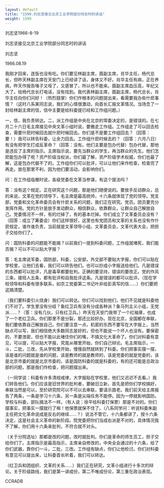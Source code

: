 ```yaml
---
layout: default
title: "1599.刘志坚接见北京工业学院部分同志时的讲话"
weight: 1599
---
```


刘志坚1966-8-19

刘志坚接见北京工业学院部分同志时的讲话

刘志坚

1966.08.19

我刚才回来，连饭也没有吃。你们要见林副主席，聂副主席，肖华主任，杨代总长，但昨天林副主席在天安门上已经讲了话，身体又不好。肖华主任有病，正在养病，昨天作报告嗓子又哑了，又感冒了，所以也不能来。聂副主席血压高，年纪又大了。给杨代总长打电话，没有找到。我代表林副主席，聂副主席，杨代总长，肖华主任向你们问好！（热烈鼓掌）你们作根本的问题提出来，看需要我办些什麽事情？（这时八系某同志说，我们的心情很激动，向首长汇报文革情况。当场念了一封给林副主席的信，信中主要是给科委提已经和工作组问题。）

一，信，我负责转达。二，派工作组是中央在北京的常委决定的，是错误的。在七月二十六日毛主席接见中央文革小组时说，要撤走工作组。工作组走了可以回去检查，需要什麽时候回去就什麽时候回去。你们是不是要工作组回去？（回答：要！）我可以转告科委，让余力回去。工作组什麽时候去的？（回答：六月八日）有没有把学生打成反革命？（回答：没有。他们主要是包办代替）包办代替，那他是违反了主席的指示。主席指示说，要先当群众的学生，再当群众的先生。他们怎麽能包办得了呢？资产阶级当权派，你们最了解，资产阶级学术权威，你们也最了解，这是包办代替不了的。工作组你们可以批评，可以让他们来作检查，检查完了再走。放在那里不利，因为他们要活动，会影响你们。

问：在工作组临撤时说，各级党委在文革当参谋，有这个提法吗？

答：没有这个规定。正在研究这个问题，那是他们随便说的。要放手反动群众，总的来说，文革在党的领导下，毛主席是最高统帅，十六条就体现了党的领导。党支部，党委和文化革命委员会有什麽关系的问题，我们正在研究。党员。团员要充分发挥作用。党的方针是放手发动群众，相信群众，依靠群众，让群众自己解放自己。党委情况不一样，有的烂掉了，有的基本烂掉。你们成立了文革委员会没有？（回答：成立了筹委会）你们这样很好，这里也有党团员和文革的关系也没有作什麽规定，谁作谁负责，当前就是文革领导小组，文革委员会，文革代表大会，把担子交给你们了。

问：国防科委的问题能不能揭？以前我们一提到科委问题，工作组就堵死，我们能否揭？可以不可以贴大字报？

答：毛主席说军委，国防部，科委，公安部，外交部不要贴大字报，你们可以贴在学校里，让他们去看，我们可以转告他们。也可以抄成小字报送给他们。凡是错误的东西都可以批评，凡是毒草都要批判。正确的要坚持，错误的要改正。党的作风三条，接班人五条，都有批评和自我批评这条。凡是错误的都可以批评。（现在学校领导和科委有很多联系，如京工党委第二书记叶非给彭真写的信……）你们要把这搞清楚。

（我们要科委引火烧身）我们可以转达。你们可以找到他们，他们不见就是科委他们不对了。学生里没有分歧？象红卫兵有没有分成各种派？象马列主义小组，无党派……？（答：没有几伙，只有红卫兵。）昨天在天安门我带了一个红袖章，也成了一个老红卫兵。你们那里不是分裂，那还比较好办。现在北京，全国都在串联，我们要依靠自己解放自己。你们要注意一点，机密的东西不要写在大字报上，当然缺点可以写，我们相信绝大多数同志是好的，但也不能说一个坏人也没有。要保密的，不要泄密，但也不能以此堵住你们的嘴，不搞文化大革命了。你们对科委有意见，可以提，可以贴大字报，究竟从哪里开始，你们自己辩论。毛主席指示，一斗，二批，三改，先从学校里开始，慢慢自然就转到了科委。你们把事实摆一摆，该是谁的问题就是谁的问题，该是教师的就是教师的，该是党委的就是党委的，该是北京市委的就是北京市委的，该是国防科委的就是科委的，有的还可能是总政治部的问题，那是我们作检查，把问题摆出来。

（一同学说：科委有许多清规戒律，大字报贴在学校里，他们又迟迟不去看。）我们转告他们。你们应该是旧世界的批判者，要破旧立新，首先是把你们学校搞好，串联当然是可以，至於研究院可以不可以去串联，要请示聂老。我们前天给主席报告了两条，一条是学习十六条，另一条是尖端任务不能停。因为一停就影响国防。学校与科委，部队搞法不一样。（有人说：徐平给科委打保票）那是不对的。你们摆事实，把事实一摆就行了嘛！他保票就保不住了。（八系同学问：听说科委朱副主任把文化革命说成是反右的继续……？）说法不管它，十六条都讲了，按十六条决定，这是社会主义革命的新阶段。院党委把你们当成右派是不对的，具体情况我不了解，你们用十六条来批判，不符合就不对头。

（关于分院选址）那都是改的问题，改时就批判。你们是革命的师生员工，担子交给你们了。主席指示是最高指示，主席亲自修改的，中央全会通过的十六条，给了你们武器，靠你们一斗，二批，三改。工作组有缺点，你们让他检讨。你们对科委有意见可以提出来，让科委首长听着，我们可以转达。

（红卫兵和团组织、文革的关系……）我们正在研究，文革小组进行十多次的辩论。关于阶级路线，我们是第一讲成份，第二不唯成份论，第三重在政治表现。

CCRADB


